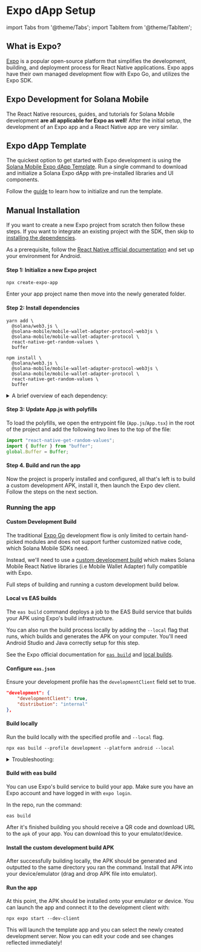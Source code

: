 # Expo dApp Setup

import Tabs from '@theme/Tabs';
import TabItem from '@theme/TabItem';

## What is Expo?

[Expo](https://expo.dev/) is a popular open-source platform that simplifies the development, building, and deployment process for React Native applications. Expo apps have their own managed development flow with Expo Go, and utilizes the Expo SDK.

## Expo Development for Solana Mobile

The React Native resources, guides, and tutorials for Solana Mobile development **are all applicable for Expo as well**! After the initial setup, the development of an Expo app and a React Native app are very similar.

## Expo dApp Template

The quickest option to get started with Expo development is using the [Solana Mobile Expo dApp Template](/react-native/expo-dapp-template). Run a single command to download and initialize a Solana Expo dApp with pre-installed libraries and UI components.

Follow the [guide](/react-native/expo-dapp-template) to learn how to initialize and run the template.

## Manual Installation

If you want to create a new Expo project from scratch then follow these steps. If you want to integrate an existing project with the SDK, then skip to [installing the dependencies](#step-2-install-dependencies).

As a prerequisite, follow the [React Native official documentation](https://reactnative.dev/docs/environment-setup) and set up your environment for Android.

#### Step 1: Initialize a new Expo project

```shell
npx create-expo-app
```

Enter your app project name then move into the newly generated folder.

#### Step 2: Install dependencies

<Tabs>
<TabItem value="yarn" label="yarn">

```shell
yarn add \
  @solana/web3.js \
  @solana-mobile/mobile-wallet-adapter-protocol-web3js \
  @solana-mobile/mobile-wallet-adapter-protocol \
  react-native-get-random-values \
  buffer
```

</TabItem>
<TabItem value="npm" label="npm">

```shell
npm install \
  @solana/web3.js \
  @solana-mobile/mobile-wallet-adapter-protocol-web3js \
  @solana-mobile/mobile-wallet-adapter-protocol \
  react-native-get-random-values \
  buffer
```

</TabItem>
</Tabs>

<details>
<summary>A brief overview of each dependency:</summary>

- `@solana-mobile/mobile-wallet-adapter-protocol`: A React Native/Javascript API enabling interaction with MWA-compatible wallets.
- `@solana-mobile/mobile-wallet-adapter-protocol-web3js`: A convenience wrapper to use common primitives from [@solana/web3.js](https://github.com/solana-labs/solana-web3.js) – such as `Transaction` and `Uint8Array`.
- `@solana/web3.js`: Solana Web Library for interacting with Solana network through the [JSON RPC API](https://docs.solana.com/api/http).
- `react-native-get-random-values` Secure random number generator polyfill for `web3.js` underlying Crypto library on React Native.
- `buffer` Buffer polyfill also needed for `web3.js` on React Native.

</details>

#### Step 3: Update App.js with polyfills

To load the polyfills, we open the entrypoint file (`App.js`/`App.tsx`) in the root of the project and add the following two lines to the top of the file:

```javascript
import "react-native-get-random-values";
import { Buffer } from "buffer";
global.Buffer = Buffer;
```

#### Step 4. Build and run the app

Now the project is properly installed and configured, all that's left is to build a custom development APK, install it, then launch the Expo dev client.
Follow the steps on the next section.

### Running the app

#### Custom Development Build

The traditional [Expo Go](https://github.com/expo/fyi/blob/main/whats-in-the-sdk.md) development flow is only limited to certain hand-picked modules and does not support further customized native code, which Solana Mobile SDKs need.

Instead, we'll need to use a [custom development build](https://docs.expo.dev/develop/development-builds/create-a-build) which makes Solana Mobile React Native libraries (i.e Mobile Wallet Adapter) fully compatible with Expo.

Full steps of building and running a custom development build below.

#### Local vs EAS builds

The `eas build` command deploys a job to the EAS Build service that builds your APK using Expo's build infrastructure.

You can also run the build process locally by adding the `--local` flag that runs, which builds and generates the APK on your computer. You'll need Android Studio and Java correctly setup for this step.

See the Expo official documentation for [`eas build`](https://docs.expo.dev/build-reference/android-builds/) and [local builds](https://docs.expo.dev/build-reference/local-builds/).

<Tabs>
<TabItem value="build-local" label="Build locally">

#### Configure `eas.json`

Ensure your development profile has the `developmentClient` field set to true.

```json
"development": {
    "developmentClient": true,
    "distribution": "internal"
},
```

#### Build locally

Run the build locally with the specified profile and `--local` flag.

```shell
npx eas build --profile development --platform android --local
```

<details>
<summary>Troubleshooting:</summary>

#### Incorrect JDK version or Missing Android SDK

Follow the [React Native CLI setup instructions](https://reactnative.dev/docs/environment-setup) to make sure your local environment is setup for Android development.
You'll need:

- JDK version 11
- Android SDK installed and configured through Android Studio SDK Manager
- ANDROID_HOME environment variable

#### Missing Android NDK

If you are seeing errors about missing Android NDK, make sure you've installed Android NDK in Android Studio. You can do this following:
`File -> Project Structure -> SDK Location -> "Android NDK Location" -> Download Android NDK`

![ndk-download](/img/ndk-download.png)

</details>

</TabItem>
<TabItem value="eas-build" label="EAS build">

#### Build with eas build

You can use Expo's build service to build your app. Make sure you have an Expo account and have logged in with `expo login`.

In the repo, run the command:

```shell
eas build
```

After it's finished building you should receive a QR code and download URL to the `apk` of your app. You can download this to your emulator/device.

</TabItem>
</Tabs>

#### Install the custom development build APK

After successfully building locally, the APK should be generated and outputted to the same directory you ran the command. Install that APK into your device/emulator (drag and drop APK file into emulator).

#### Run the app

At this point, the APK should be installed onto your emulator or device. You can launch the app and connect it to the development client with:

```shell
npx expo start --dev-client
```

This will launch the template app and you can select the newly created development server. Now you can edit your code and see changes reflected immediately!

